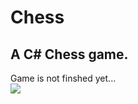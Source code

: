 <h1>Chess</h1>
<h2>A C# Chess game.</h2>
Game is not finshed yet...
<br>
<img src="https://github.com/pda87/Chess/blob/master/images/chess1.PNG">

